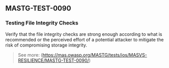 ##  MASTG-TEST-0090

### Testing File Integrity Checks

Verify that the file integrity checks are strong enough according to what is recommended or the perceived effort of a potential attacker to mitigate the risk of compromising storage integrity.

> See more: (https://mas.owasp.org/MASTG/tests/ios/MASVS-RESILIENCE/MASTG-TEST-0090/)